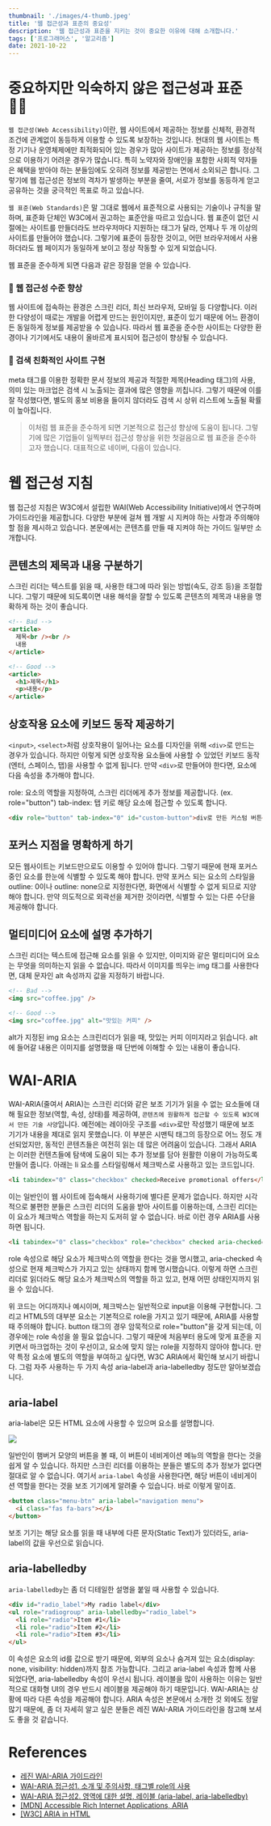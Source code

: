 ```yaml
---
thumbnail: './images/4-thumb.jpeg'
title: '웹 접근성과 표준의 중요성'
description: '웹 접근성과 표준을 지키는 것이 중요한 이유에 대해 소개합니다.'
tags: ['프로그래머스', '알고리즘']
date: 2021-10-22
---
```


# 중요하지만 익숙하지 않은 접근성과 표준 😵‍💫

`웹 접근성(Web Accessibility)`이란, 웹 사이트에서 제공하는 정보를 신체적, 환경적 조건에 관계없이 동등하게 이용할 수 있도록 보장하는 것입니다. 현대의 웹 사이트는 특정 기기나 운영체제에만 최적화되어 있는 경우가 많아 사이트가 제공하는 정보를 정상적으로 이용하기 어려운 경우가 많습니다. 특히 노약자와 장애인을 포함한 사회적 약자들은 혜택을 받아야 하는 분들임에도 오히려 정보를 제공받는 면에서 소외되곤 합니다. 그렇기에 웹 접근성은 정보의 격차가 발생하는 부분을 줄여, 서로가 정보를 동등하게 얻고 공유하는 것을 궁극적인 목표로 하고 있습니다.

`웹 표준(Web Standards)`은 말 그대로 웹에서 표준적으로 사용되는 기술이나 규칙을 말하며, 표준화 단체인 W3C에서 권고하는 표준안을 따르고 있습니다. 웹 표준이 없던 시절에는 사이트를 만들더라도 브라우저마다 지원하는 태그가 달라, 언제나 두 개 이상의 사이트를 만들어야 했습니다. 그렇기에 표준이 등장한 것이고, 어떤 브라우저에서 사용하더라도 웹 페이지가 동일하게 보이고 정상 작동할 수 있게 되었습니다.

웹 표준을 준수하게 되면 다음과 같은 장점을 얻을 수 있습니다.

### 📍 웹 접근성 수준 향상

웹 사이트에 접속하는 환경은 스크린 리더, 최신 브라우저, 모바일 등 다양합니다. 이러한 다양성이 때로는 개발을 어렵게 만드는 원인이지만, 표준이 있기 때문에 어느 환경이든 동일하게 정보를 제공받을 수 있습니다. 따라서 웹 표준을 준수한 사이트는 다양한 환경이나 기기에서도 내용이 올바르게 표시되어 접근성이 향상될 수 있습니다.

### 📍 검색 친화적인 사이트 구현

meta 태그를 이용한 정확한 문서 정보의 제공과 적절한 제목(Heading 태그)의 사용, 의미 있는 마크업은 검색 시 노출되는 결과에 많은 영향을 끼칩니다. 그렇기 때문에 이를 잘 작성했다면, 별도의 홍보 비용을 들이지 않더라도 검색 시 상위 리스트에 노출될 확률이 높아집니다.

> 이처럼 웹 표준을 준수하게 되면 기본적으로 접근성 향상에 도움이 됩니다. 그렇기에 많은 기업들이 일찍부터 접근성 향상을 위한 첫걸음으로 웹 표준을 준수하고자 했습니다. 대표적으로 네이버, 다음이 있습니다.

# 웹 접근성 지침

웹 접근성 지침은 W3C에서 설립한 WAI(Web Accessibility Initiative)에서 연구하며 가이드라인을 제공합니다. 다양한 부분에 걸쳐 웹 개발 시 지켜야 하는 사항과 주의해야 할 점을 제시하고 있습니다. 본문에서는 콘텐츠를 만들 때 지켜야 하는 가이드 일부만 소개합니다.

## 콘텐츠의 제목과 내용 구분하기

스크린 리더는 텍스트를 읽을 때, 사용한 태그에 따라 읽는 방법(속도, 강조 등)을 조절합니다. 그렇기 때문에 되도록이면 내용 해석을 잘할 수 있도록 콘텐츠의 제목과 내용을 명확하게 하는 것이 좋습니다.

```html
<!-- Bad -->
<article>
  제목<br /><br />
  내용
</article>

<!-- Good -->
<article>
  <h1>제목</h1>
  <p>내용</p>
</article>
```

## 상호작용 요소에 키보드 동작 제공하기

`<input>`, `<select>`처럼 상호작용이 일어나는 요소를 디자인을 위해 `<div>`로 만드는 경우가 있습니다. 하지만 이렇게 되면 상호작용 요소들에 사용할 수 있었던 키보드 동작(엔터, 스페이스, 탭)을 사용할 수 없게 됩니다. 만약 `<div>`로 만들어야 한다면, 요소에 다음 속성을 추가해야 합니다.

role: 요소의 역할을 지정하여, 스크린 리더에게 추가 정보를 제공합니다. (ex. role="button")
tab-index: 탭 키로 해당 요소에 접근할 수 있도록 합니다.

```html
<div role="button" tab-index="0" id="custom-button">div로 만든 커스텀 버튼</div>
```

## 포커스 지점을 명확하게 하기

모든 웹사이트는 키보드만으로도 이용할 수 있어야 합니다. 그렇기 때문에 현재 포커스 중인 요소를 한눈에 식별할 수 있도록 해야 합니다. 만약 포커스 되는 요소의 스타일을 outline: 0이나 outline: none으로 지정한다면, 화면에서 식별할 수 없게 되므로 지양해야 합니다. 만약 의도적으로 외곽선을 제거한 것이라면, 식별할 수 있는 다른 수단을 제공해야 합니다.

## 멀티미디어 요소에 설명 추가하기

스크린 리더는 텍스트에 접근해 요소를 읽을 수 있지만, 이미지와 같은 멀티미디어 요소는 무엇을 의미하는지 읽을 수 없습니다. 따라서 이미지를 띄우는 img 태그를 사용한다면, 대체 문자인 alt 속성까지 값을 지정하기 바랍니다.

```html
<!-- Bad -->
<img src="coffee.jpg" />

<!-- Good -->
<img src="coffee.jpg" alt="맛있는 커피" />
```

alt가 지정된 img 요소는 스크린리더가 읽을 때, 맛있는 커피 이미지라고 읽습니다. alt에 들어갈 내용은 이미지를 설명했을 때 단번에 이해할 수 있는 내용이 좋습니다.

# WAI-ARIA

WAI-ARIA(줄여서 ARIA)는 스크린 리더와 같은 보조 기기가 읽을 수 없는 요소들에 대해 필요한 정보(역할, 속성, 상태)를 제공하여, `콘텐츠에 원활하게 접근할 수 있도록 W3C에서 만든 기술 사양`입니다. 예전에는 레이아웃 구조를 `<div>`로만 작성했기 때문에 보조 기기가 내용을 제대로 읽지 못했습니다. 이 부분은 시맨틱 태그의 등장으로 어느 정도 개선되었지만, 동적인 콘텐츠들은 여전히 읽는 데 많은 어려움이 있습니다. 그래서 ARIA는 이러한 컨텐츠들에 탐색에 도움이 되는 추가 정보를 담아 원활한 이용이 가능하도록 만들어 줍니다.
아래는 li 요소를 스타일링해서 체크박스로 사용하고 있는 코드입니다.

```html
<li tabindex="0" class="checkbox" checked>Receive promotional offers</li>
```

이는 일반인이 웹 사이트에 접속해서 사용하기에 별다른 문제가 없습니다. 하지만 시각적으로 불편한 분들은 스크린 리더의 도움을 받아 사이트를 이용하는데, 스크린 리더는 이 요소가 체크박스 역할을 하는지 도저히 알 수 없습니다. 바로 이런 경우 ARIA를 사용하면 됩니다.

```html
<li tabindex="0" class="checkbox" role="checkbox" checked aria-checked="true">Receive promotional offers</li>
```

role 속성으로 해당 요소가 체크박스의 역할을 한다는 것을 명시했고, aria-checked 속성으로 현재 체크박스가 가지고 있는 상태까지 함께 명시했습니다. 이렇게 하면 스크린 리더로 읽더라도 해당 요소가 체크박스의 역할을 하고 있고, 현재 어떤 상태인지까지 읽을 수 있습니다.

위 코드는 어디까지나 예시이며, 체크박스는 일반적으로 input을 이용해 구현합니다. 그리고 HTML5의 대부분 요소는 기본적으로 role을 가지고 있기 때문에, ARIA를 사용할 때 주의해야 합니다. button 태그의 경우 암묵적으로 role="button"을 갖게 되는데, 이 경우에는 role 속성을 쓸 필요 없습니다. 그렇기 때문에 처음부터 용도에 맞게 표준을 지키면서 마크업하는 것이 우선이고, 요소에 맞지 않는 role을 지정하지 않아야 합니다. 만약 특정 요소에 별도의 역할을 부여하고 싶다면, W3C ARIA에서 확인해 보시기 바랍니다.
그럼 자주 사용하는 두 가지 속성 aria-label과 aria-labelledby 정도만 알아보겠습니다.

## aria-label

aria-label은 모든 HTML 요소에 사용할 수 있으며 요소를 설명합니다.

![](https://img1.daumcdn.net/thumb/R1280x0/?scode=mtistory2&fname=https%3A%2F%2Fblog.kakaocdn.net%2Fdn%2FbH0uKU%2FbtriuUaKCr8%2F5CYw6DH3nKVEZ3dnXk953k%2Fimg.jpg)

일반인이 햄버거 모양의 버튼을 볼 때, 이 버튼이 네비게이션 메뉴의 역할을 한다는 것을 쉽게 알 수 있습니다. 하지만 스크린 리더를 이용하는 분들은 별도의 추가 정보가 없다면 절대로 알 수 없습니다. 여기서 `aria-label` 속성을 사용한다면, 해당 버튼이 네비게이션 역할을 한다는 것을 보조 기기에게 알려줄 수 있습니다. 바로 이렇게 말이죠.

```html
<button class="menu-btn" aria-label="navigation menu">
  <i class="fas fa-bars"></i>
</button>
```

보조 기기는 해당 요소를 읽을 때 내부에 다른 문자(Static Text)가 있더라도, aria-label의 값을 우선으로 읽습니다.

## aria-labelledby

`aria-labelledby`는 좀 더 디테일한 설명을 붙일 때 사용할 수 있습니다.

```html
<div id="radio_label">My radio label</div>
<ul role="radiogroup" aria-labelledby="radio_label">
  <li role="radio">Item #1</li>
  <li role="radio">Item #2</li>
  <li role="radio">Item #3</li>
</ul>
```

이 속성은 요소의 id를 값으로 받기 때문에, 외부의 요소나 숨겨져 있는 요소(display: none, visibility: hidden)까지 참조 가능합니다. 그리고 aria-label 속성과 함께 사용되었다면, aria-labelledby 속성이 우선시 됩니다. 레이블을 많이 사용하는 이유는 일반적으로 대화형 UI의 경우 반드시 레이블을 제공해야 하기 때문입니다.
WAI-ARIA는 상황에 따라 다른 속성을 제공해야 합니다. ARIA 속성은 본문에서 소개한 것 외에도 정말 많기 때문에, 좀 더 자세히 알고 싶은 분들은 레진 WAI-ARIA 가이드라인을 참고해 보셔도 좋을 것 같습니다.

# References

- [레진 WAI-ARIA 가이드라인](#)
- [WAI-ARIA 접근성1. 소개 및 주의사항, 태그별 role의 사용](#)
- [WAI-ARIA 접근성2. 영역에 대한 설명, 레이블 (aria-label, aria-labelledby)](#)
- [[MDN] Accessible Rich Internet Applications, ARIA](#)
- [[W3C] ARIA in HTML](#)
